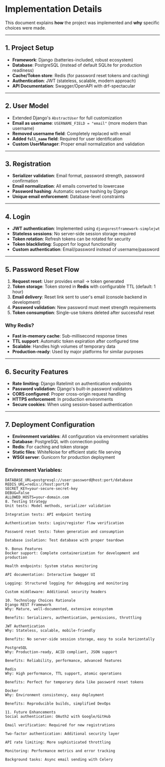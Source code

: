 # Implementation Details

This document explains **how** the project was implemented and **why** specific choices were made.

---

## 1. Project Setup

- **Framework**: Django (batteries-included, robust ecosystem)
- **Database**: PostgreSQL (instead of default SQLite for production readiness)
- **Cache/Token store**: Redis (for password reset tokens and caching)
- **Authentication**: JWT (stateless, scalable, modern approach)
- **API Documentation**: Swagger/OpenAPI with drf-spectacular

---

## 2. User Model

- Extended Django's `AbstractUser` for full customization
- **Email as username**: `USERNAME_FIELD = "email"` (more modern than username)
- **Removed username field**: Completely replaced with email
- **Added `full_name` field**: Required for user identification
- **Custom UserManager**: Proper email normalization and validation

---

## 3. Registration

- **Serializer validation**: Email format, password strength, password confirmation
- **Email normalization**: All emails converted to lowercase
- **Password hashing**: Automatic secure hashing by Django
- **Unique email enforcement**: Database-level constraints

---

## 4. Login

- **JWT authentication**: Implemented using `djangorestframework-simplejwt`
- **Stateless sessions**: No server-side session storage required
- **Token rotation**: Refresh tokens can be rotated for security
- **Token blacklisting**: Support for logout functionality
- **Custom authentication**: Email/password instead of username/password

---

## 5. Password Reset Flow

1. **Request reset**: User provides email → token generated
2. **Token storage**: Token stored in **Redis** with configurable TTL (default: 1 hour)
3. **Email delivery**: Reset link sent to user's email (console backend in development)
4. **Password validation**: New password must meet strength requirements
5. **Token consumption**: Single-use tokens deleted after successful reset

### Why Redis?

- **Fast in-memory cache**: Sub-millisecond response times
- **TTL support**: Automatic token expiration after configured time
- **Scalable**: Handles high volumes of temporary data
- **Production-ready**: Used by major platforms for similar purposes

---

## 6. Security Features

- **Rate limiting**: Django Ratelimit on authentication endpoints
- **Password validation**: Django's built-in password validators
- **CORS configured**: Proper cross-origin request handling
- **HTTPS enforcement**: In production environments
- **Secure cookies**: When using session-based authentication

---

## 7. Deployment Configuration

- **Environment variables**: All configuration via environment variables
- **Database**: PostgreSQL with connection pooling
- **Redis**: For caching and token storage
- **Static files**: WhiteNoise for efficient static file serving
- **WSGI server**: Gunicorn for production deployment

### Environment Variables:

```env
DATABASE_URL=postgresql://user:password@host:port/database
REDIS_URL=redis://host:port/0
SECRET_KEY=your-secure-secret-key
DEBUG=False
ALLOWED_HOSTS=your-domain.com
8. Testing Strategy
Unit tests: Model methods, serializer validation

Integration tests: API endpoint testing

Authentication tests: Login/register flow verification

Password reset tests: Token generation and consumption

Database isolation: Test database with proper teardown

9. Bonus Features
Docker support: Complete containerization for development and production

Health endpoints: System status monitoring

API documentation: Interactive Swagger UI

Logging: Structured logging for debugging and monitoring

Custom middleware: Additional security headers

10. Technology Choices Rationale
Django REST Framework
Why: Mature, well-documented, extensive ecosystem

Benefits: Serializers, authentication, permissions, throttling

JWT Authentication
Why: Stateless, scalable, mobile-friendly

Benefits: No server-side session storage, easy to scale horizontally

PostgreSQL
Why: Production-ready, ACID compliant, JSON support

Benefits: Reliability, performance, advanced features

Redis
Why: High performance, TTL support, atomic operations

Benefits: Perfect for temporary data like password reset tokens

Docker
Why: Environment consistency, easy deployment

Benefits: Reproducible builds, simplified DevOps

11. Future Enhancements
Social authentication: OAuth2 with Google/GitHub

Email verification: Required for new registrations

Two-factor authentication: Additional security layer

API rate limiting: More sophisticated throttling

Monitoring: Performance metrics and error tracking

Background tasks: Async email sending with Celery